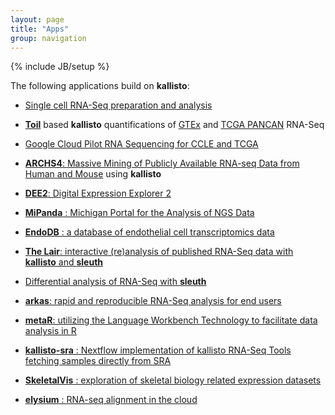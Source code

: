 ```yaml
---
layout: page
title: "Apps"
group: navigation
---
```


{% include JB/setup %}

The following applications build on __kallisto__:

- [Single cell RNA-Seq preparation and analysis](singlecell.html)

- [__Toil__](https://github.com/BD2KGenomics/toil) based __kallisto__ quantifications of [GTEx](https://genome-cancer.soe.ucsc.edu/proj/site/xena/datapages/?dataset=gtex_Kallisto_est_counts&host=https://toil.xenahubs.net) and [TCGA PANCAN](https://genome-cancer.soe.ucsc.edu/proj/site/xena/datapages/?dataset=tcga_Kallisto_est_counts&host=https://toil.xenahubs.net) RNA-Seq

- [Google Cloud Pilot RNA Sequencing for CCLE and TCGA](https://osf.io/gqrz9/)

- [__ARCHS4__: Massive Mining of Publicly Available RNA-seq Data from Human and Mouse](http://amp.pharm.mssm.edu/archs4/) using __kallisto__

- [__DEE2__: Digital Expression Explorer 2](http://dee2.io/) 

- [__MiPanda__ : Michigan Portal for the Analysis of NGS Data](http://www.mipanda.org/)
  
- [__EndoDB__ : a database of endothelial cell transcriptomics data](https://endotheliomics.shinyapps.io/endodb/)

- [__The Lair__: interactive (re)analysis of published RNA-Seq data with __kallisto__ and __sleuth__](http://pachterlab.github.io/lair)

- [Differential analysis of RNA-Seq with __sleuth__](http://pachterlab.github.io/sleuth)

- [__arkas__: rapid and reproducible RNA-Seq analysis for end users](https://github.com/Al3n70rn/arkas)

- [__metaR__: utilizing the Language Workbench Technology to facilitate data analysis in R](http://campagnelab.org/metar-1-8-0-released/)

- [__kallisto-sra__ : Nextflow implementation of kallisto RNA-Seq Tools fetching samples directly from SRA](https://github.com/lifebit-ai/kallisto-sra)

- [__SkeletalVis__ : exploration of skeletal biology related expression datasets](http://phenome.manchester.ac.uk/)

- [__elysium__ : RNA-seq alignment in the cloud](https://github.com/maayanlab/elysium)